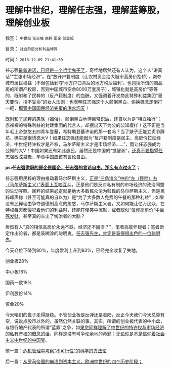 # 理解中世纪，理解任志强，理解蓝筹股，理解创业板

标签： `中世纪` `任志强` `民粹` `国企` `创业板` 

目录： `社会阶层分析利益博羿`

时间： `2013-12-09 21:41:39`

任志强[最新讲话，已经是一个哲学鬼子了](http://zixun.wlstock.com/quanweifenxi/2013-11-0-59-12090809156778.html)，奇怪地居然还有人认为，这个人“讲真话”“主张市场经济”。在“放开户籍制度（让农村资金给大城市高房价抬轿），剥夺城市居民权益（不但包括剥夺‘地方户口背后的地方税后福利’，也包括所谓的商品房的所谓产权房，否则中国城市空余8000万套房子），城镇化就是高房价”等等的，既附和了民粹的（反户籍制度）的血酬，又强调着开发商此特殊利益集团“漫天要价，拒不妥协”的女人法则！也表明任志强这个人颠倒黑白，偷换概念却倒打一耙，[那管中国国民经济完蛋的洪水滔天](../../../2013/4/10/“得过且过，那管日后洪水滔天”是中国社会的共识；.md)！

既[附和了民粹的愚昧（媚俗），](../../../2009/6/30/博客媚俗丧失独立观点就没有价值了.md)颠倒黑白地悖离常识后，还自以为是“特立独行”；赤裸裸的特殊利益的封建集团的代言人，却摆出天下为公的公知模样！这不正是当年毛上帝忽悠五四青年登基，希特勒登基许诺的那一套吗？当了婊子还能立贞节牌坊，确实是很诱惑大V！如果任志强还能因为“反户籍制度是民主，高房价拉动经济，中世纪特许权才是产权，马尔萨斯主义才是市场经济……”，而让任志强成为公知的大V！中国如果还有如此愚民，居然还是中国的“觉醒派”，[还真不要指望任志强改弦易辙，毕竟中国应该有言论自由](../../../2010/11/30/为什么处罚造谣将制造恐慌？.md)。

**ps:任[志强供职的房企是国企，任志强的言论自由，那么有点过火了](../../../2013/12/4/中国的政府部门没有“关联利益回避”的廉政意识.md)**；

任志强用民粹的理由推动着马尔萨斯主义，[正是“三角演义”中的“左（民粹）右（马尔萨斯主义）”表面上互咬互斗](../../../2013/6/12/“私有财产神圣不可侵犯”将是统治者和私有者的共识.md)，正是他们是反对私有制的市场经济的政治同盟的生动写照。民粹的结果必定就是绝大多数民众沦为贱民的马尔萨斯主义，但是民粹却声称（甚至可能真的自以为）是“为了大多数人免费的午餐的那种利益”；如果没有民粹理由争夺道德制高点的忽悠，马尔萨斯主义者，又如何能让亿万民众，在特权每天都侵犯着他们的利益时，还能在傻笑中沉默，[或者貌似“信仰高房价”中坐等发财](../../../2013/12/7/高房价是现代化的“盐专卖”，惩罚开发商，不可能降低盐价.md)，甚至真的长出了统治者的大脑？

居然有人“真的相信高房价永远不跌，经济还不崩溃？”，笔者高度怀疑者；笔者断定作出论者，都是装糊涂的聪明鬼。[任志强先生，肯定是装得很出色的一位聪明鬼](../../../2013/12/6/所有人都是“先验而后验”的方法论，公有制的强盗神圣论.md)。

今天仓位下降到80%，年度盈利上升到93%，已经完全收复了失地。

创业板28%

中小板18%

国药一致18%

伊利股份14%

资金20%

今天咱们的盘子走得挺稳。不管创业板是反弹还是着陆，反正今天我们今天总算有空，说说点股市以外的，虽然仍然关联的事。其实，所谓的创业板代表的中小盘，与银行地产代表的所谓“蓝筹”之争，如[果您同样理解了中世纪的特许权与市场经济的私有产权的概念的话](../../../2013/12/1/了解中世纪后，理解西方左派复古的社会主义情结.md)，同样是没有可争论余地的命题；[无论你是不是信仰着社会主义中世纪的中国梦](../../../2013/10/8/遗产税是与高房价政策互补的中国梦吗？.md)。



前一篇：[危机管理中考察“不可行性”的科学的方法论](../../../2013/12/9/危机管理中考察“不可行性”的科学的方法论.md)

后一篇：[从罗马帝国的崩溃到资本主义，欧洲中世纪的四个历史阶段；](../../../2013/12/10/从罗马帝国的崩溃到资本主义，欧洲中世纪的四个历史阶段；.md)